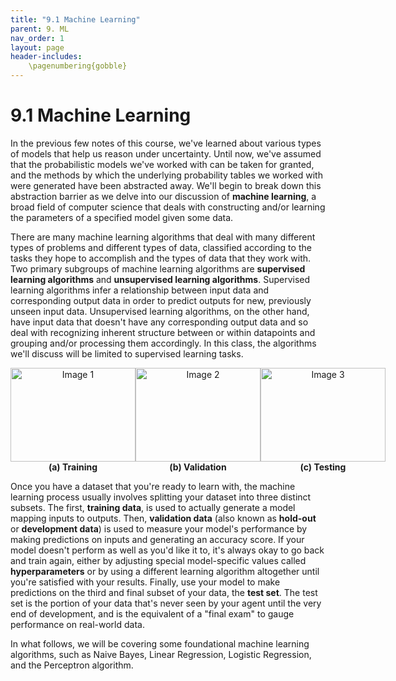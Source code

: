 ```yaml
---
title: "9.1 Machine Learning"
parent: 9. ML
nav_order: 1
layout: page
header-includes:
    \pagenumbering{gobble}
---
```


# 9.1 Machine Learning

In the previous few notes of this course, we've learned about various types of models that help us reason under uncertainty. Until now, we've assumed that the probabilistic models we've worked with can be taken for granted, and the methods by which the underlying probability tables we worked with were generated have been abstracted away. We'll begin to break down this abstraction barrier as we delve into our discussion of **machine learning**, a broad field of computer science that deals with constructing and/or learning the parameters of a specified model given some data.

There are many machine learning algorithms that deal with many different types of problems and different types of data, classified according to the tasks they hope to accomplish and the types of data that they work with. Two primary subgroups of machine learning algorithms are **supervised learning algorithms** and **unsupervised learning algorithms**. Supervised learning algorithms infer a relationship between input data and corresponding output data in order to predict outputs for new, previously unseen input data. Unsupervised learning algorithms, on the other hand, have input data that doesn't have any corresponding output data and so deal with recognizing inherent structure between or within datapoints and grouping and/or processing them accordingly. In this class, the algorithms we'll discuss will be limited to supervised learning tasks.

<div style="display: flex; justify-content: space-around; align-items: center;">
  <div style="text-align: center;">
    <img src="{{ site.baseurl }}/assets/images/train.png" alt="Image 1" style="width: 200px; height: 150px; object-fit: cover;">
    <div><b>(a) Training</b></div>
  </div>
  <div style="text-align: center;">
    <img src="{{ site.baseurl }}/assets/images/validation.png" alt="Image 2" style="width: 200px; height: 150px; object-fit: cover;">
    <div><b>(b) Validation</b></div>
  </div>
  <div style="text-align: center;">
    <img src="{{ site.baseurl }}/assets/images/test.png" alt="Image 3" style="width: 200px; height: 150px; object-fit: cover;">
    <div><b>(c) Testing</b></div>
  </div>
</div>

Once you have a dataset that you're ready to learn with, the machine learning process usually involves splitting your dataset into three distinct subsets. The first, **training data**, is used to actually generate a model mapping inputs to outputs. Then, **validation data** (also known as **hold-out** or **development data**) is used to measure your model's performance by making predictions on inputs and generating an accuracy score. If your model doesn't perform as well as you'd like it to, it's always okay to go back and train again, either by adjusting special model-specific values called **hyperparameters** or by using a different learning algorithm altogether until you're satisfied with your results. Finally, use your model to make predictions on the third and final subset of your data, the **test set**. The test set is the portion of your data that's never seen by your agent until the very end of development, and is the equivalent of a "final exam" to gauge performance on real-world data.

In what follows, we will be covering some foundational machine learning algorithms, such as Naive Bayes, Linear Regression, Logistic Regression, and the Perceptron algorithm.